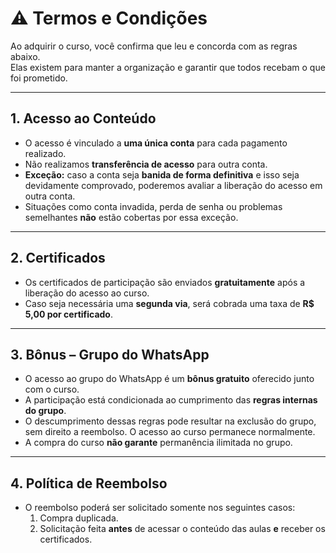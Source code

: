# ⚠️ Termos e Condições

Ao adquirir o curso, você confirma que leu e concorda com as regras abaixo.  
Elas existem para manter a organização e garantir que todos recebam o que foi prometido.

---

## 1. Acesso ao Conteúdo
- O acesso é vinculado a **uma única conta** para cada pagamento realizado.  
- Não realizamos **transferência de acesso** para outra conta.  
- **Exceção:** caso a conta seja **banida de forma definitiva** e isso seja devidamente comprovado, poderemos avaliar a liberação do acesso em outra conta.  
- Situações como conta invadida, perda de senha ou problemas semelhantes **não** estão cobertas por essa exceção.

---

## 2. Certificados
- Os certificados de participação são enviados **gratuitamente** após a liberação do acesso ao curso.  
- Caso seja necessária uma **segunda via**, será cobrada uma taxa de **R$ 5,00 por certificado**.

---

## 3. Bônus – Grupo do WhatsApp
- O acesso ao grupo do WhatsApp é um **bônus gratuito** oferecido junto com o curso.  
- A participação está condicionada ao cumprimento das **regras internas do grupo**.  
- O descumprimento dessas regras pode resultar na exclusão do grupo, sem direito a reembolso. O acesso ao curso permanece normalmente.  
- A compra do curso **não garante** permanência ilimitada no grupo.

---

## 4. Política de Reembolso
- O reembolso poderá ser solicitado somente nos seguintes casos:
  1. Compra duplicada.
  2. Solicitação feita **antes** de acessar o conteúdo das aulas **e** receber os certificados.
